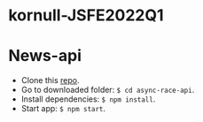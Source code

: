 # kornull-JSFE2022Q1
# News-api

 + Clone this [repo](https://github.com/Kornull/RS-School-Stage-1-2/tree/news-api).
 + Go to downloaded folder: `$ cd async-race-api`.
 + Install dependencies: `$ npm install`.
 + Start app: `$ npm start`.
